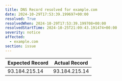 ```yaml
---
title: DNS Record resolved for example.com
date: 2024-10-29T17:53:39.199697+00:00
resolved: True
resolvedWhen: 2024-10-29T17:53:39.199708+00:00
resolvedStartTime: 2024-10-25T21:09:43.191474+00:00
severity: notice
affected:
  - example.com
section: issue
---
```


| Expected Record  | Actual Record  |
|------------------|----------------|
| 93.184.215.14 | 93.184.215.14 |
